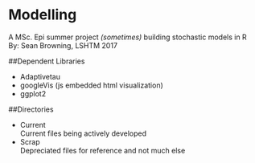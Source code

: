 # Modelling
A MSc. Epi summer project *(sometimes)* building stochastic models in R  
By: Sean Browning, LSHTM 2017

##Dependent Libraries
* Adaptivetau
* googleVis (js embedded html visualization)
* ggplot2

##Directories
* Current  
Current files being actively developed
* Scrap  
Depreciated files for reference and not much else
